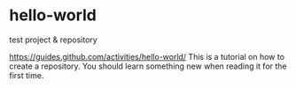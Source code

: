 # hello-world
test project &amp; repository

https://guides.github.com/activities/hello-world/
This is a tutorial on how to create a repository.
You should learn something new when reading it for the first time.
